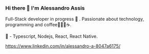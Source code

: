 ### Hi there 👋 I'm Alessandro Assis 

Full-Stack developer in progress 🚀 . Passionate about technology, programming and coffee💜👨‍💻☕.

💜 - Typescript, Nodejs, React, React Native.

 https://www.linkedin.com/in/alessandro-a-8047a6175/ 
